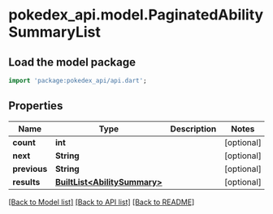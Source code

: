 # pokedex_api.model.PaginatedAbilitySummaryList

## Load the model package
```dart
import 'package:pokedex_api/api.dart';
```

## Properties
Name | Type | Description | Notes
------------ | ------------- | ------------- | -------------
**count** | **int** |  | [optional] 
**next** | **String** |  | [optional] 
**previous** | **String** |  | [optional] 
**results** | [**BuiltList&lt;AbilitySummary&gt;**](AbilitySummary.md) |  | [optional] 

[[Back to Model list]](../README.md#documentation-for-models) [[Back to API list]](../README.md#documentation-for-api-endpoints) [[Back to README]](../README.md)


